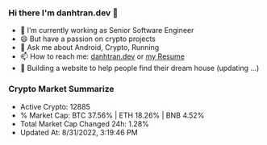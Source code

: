 ### Hi there I'm danhtran.dev 👋

- 🔭 I’m currently working as Senior Software Engineer
- 😄 But have a passion on crypto projects
- 💬 Ask me about Android, Crypto, Running 
- 📫 How to reach me: <a href="https://danhtran.dev" target="_blank">danhtran.dev</a> or <a href="Developer-Resume.pdf" target="_blank">my Resume</a>
- 🌱 Building a website to help people find their dream house (updating ...)

### Crypto Market Summarize
- Active Crypto: 12885
- % Market Cap: BTC 37.56% | ETH 18.26% | BNB 4.52%
- Total Market Cap Changed 24h: 1.28%
- Updated At: 8/31/2022, 3:19:46 PM
